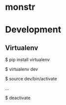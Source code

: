 # monstr

Development
===========

Virtualenv
----------

$ pip install virtualenv

$ virtualenv dev

$ source dev/bin/activate

...

$ deactivate

